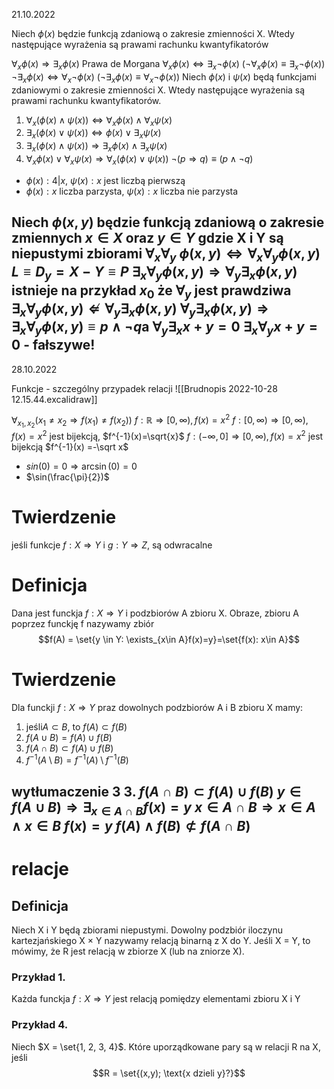 21.10.2022

Niech $\phi(x)$ będzie funkcją zdaniową o zakresie zmienności X. Wtedy następujące wyrażenia są prawami rachunku kwantyfikatorów

$\forall_x\phi(x)\Rightarrow \exists_x\phi(x)$
Prawa de Morgana
$\forall_x\phi(x)\Leftrightarrow\exists_{x}\neg\phi(x)\ (\neg\forall_x\phi(x)\equiv\exists_{x}\neg\phi(x))$
$\neg\exists_{x}\phi(x)\Leftrightarrow\forall_x\neg\phi(x)\ (\neg\exists_{x}\phi(x)\equiv\forall_x\neg\phi(x))$
Niech $\phi(x)$ i $\psi(x)$ będą funkcjami zdaniowymi o zakresie zmienności X. Wtedy następujące wyrażenia są prawami rachunku kwantyfikatorów.
1. $\forall_x(\phi(x)\land\psi(x))\Leftrightarrow\forall_x\phi(x)\land\forall_x\psi(x)$
2. $\exists_{x}(\phi(x)\lor\psi(x))\Leftrightarrow\phi(x)\lor\exists_{x}\psi(x)$
3. $\exists_{x}(\phi(x)\land\psi(x))\Rightarrow\exists_{x}\phi(x)\land\exists_{x}\psi(x)$
4. $\forall_x\phi(x)\lor\forall_x\psi(x)\Rightarrow\forall_x(\phi(x)\lor\psi(x))$
$\neg(p\Rightarrow q)\equiv (p \land \neg q)$
- $\phi(x): 4|x$, $\psi(x):x$ jest liczbą pierwszą
- $\phi(x): x$ liczba parzysta, $\psi(x): x$ liczba nie parzysta

Niech $\phi(x,y)$ będzie funkcją zdaniową o zakresie zmiennych $x \in X$ oraz $y \in Y$ gdzie X i Y są niepustymi zbiorami
$\forall_x\forall_{y}\ \phi(x,y)\Leftrightarrow\forall_x\forall_y\phi(x,y)$
$L \equiv D_{y}= X - Y \equiv P$
$\exists_{x}\forall_y\phi(x,y)\Rightarrow\forall_y\exists_{x}\phi(x,y)$
istnieje na przykład $x_0$ że $\forall_y$ jest prawdziwa
$\exists_{x}\forall_y\phi(x,y)\not\Leftarrow\forall_y\exists_{x}\phi(x,y)$
$\forall_y\exists_{x}\phi(x,y)\Rightarrow\exists_{x}\forall_y\phi(x,y)\equiv p\land \neg q$a
$\forall_y\exists_{x}x+y = 0$
$\exists_x\forall_{y}x+y=0$ - fałszywe!
---
28.10.2022

Funkcje - szczególny przypadek relacji
![[Brudnopis 2022-10-28 12.15.44.excalidraw]]

$\forall_{x_1,x_2}(x_{1}\not=x_{2}\Rightarrow f(x_{1})\not =f(x_{2}))$
$f: \mathbb{R}\Rightarrow [0, \infty), f(x)=x^{2}$
$f:[0, \infty)\Rightarrow[0,\infty), f(x)=x^{2}$ jest bijekcją, $f^{-1}(x)=\sqrt{x}$
$f: (-\infty,0] \Rightarrow[0,\infty), f(x)=x^{2}$ jest bijekcją $f^{-1}(x) =-\sqrt x$
- $sin(0)=0\Rightarrow \arcsin(0)=0$
- $\sin(\frac{\pi}{2})$

# Twierdzenie
jeśli funkcje $f: X\Rightarrow Y$ i $g: Y\Rightarrow Z$, są odwracalne

# Definicja
Dana jest funckja $f: X \Rightarrow Y$ i podzbiorów A zbioru X. Obraze, zbioru A poprzez funckję f nazywamy zbiór
$$f(A) = \set{y \in Y: \exists_{x\in A}f(x)=y}=\set{f(x): x\in A}$$
# Twierdzenie
Dla funckji $f:X \Rightarrow Y$ praz dowolnych podzbiorów A i B zbioru X mamy:
1. $\text{jeśli} A \subset B\text{, to } f(A)\subset f(B)$
2. $f(A\cup B)=f(A)\cup f(B)$
3. $f(A\cap B)\subset f(A)\cup f(B)$
4. $f^{-1}(A\setminus B)=f^{-1}(A)\setminus f^{-1}(B)$

wytłumaczenie 3
3. $f(A\cap B)\subset f(A)\cup f(B)$
$y\in f(A\cup B)\Rightarrow\exists_{x\in A\cap B}f(x)= y$
$x\in A\cap B\Rightarrow x \in A \land x\in B$
$f(x)=y$
$f(A)\land f(B)\not\subset f(A\cap B)$
---
# relacje
## Definicja
Niech X i Y będą zbiorami niepustymi. Dowolny podzbiór iloczynu kartezjańskiego X $\times$ Y nazywamy relacją binarną z X do Y. Jeśli X = Y, to mówimy, że R jest relacją w zbiorze X (lub na zniorze X).

### Przykład 1.
Każda funckja $f:X\Rightarrow Y$ jest relacją pomiędzy elementami zbioru X i Y

### Przykład 4. 
Niech $X = \set{1, 2, 3, 4}$. Które uporządkowane pary są w relacji R na X, jeśli $$R = \set{(x,y); \text{x dzieli y}?}$$
